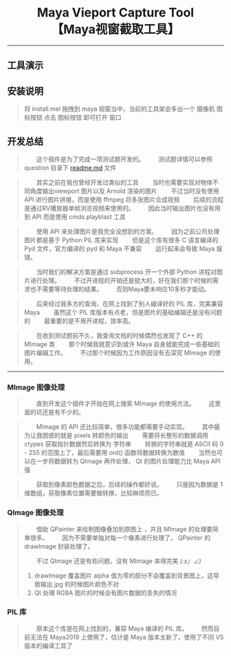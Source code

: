 
<h1 align="center">
Maya Vieport Capture Tool <br>【Maya视窗截取工具】
</h1>

---

## 工具演示


## 安装说明

> 将 install.mel 拖拽到 maya 视窗当中，当前的工具架会多出一个 摄像机 图标按钮
> 点击 图标按钮 即可打开 窗口


## 开发总结

> &emsp;&emsp;这个插件是为了完成一项测试题开发的。
> &emsp;&emsp;测试题详情可以参照 question 目录下 [readme.md](question/readme.md) 文件

> &emsp;&emsp;其实之前在我也曾经开发过类似的工具
> &emsp;&emsp;当时也需要实现对物体不同角度输出viewport 图片以及 Arnold 渲染的图片
> &emsp;&emsp;不过当时没有使用 API 进行图片拼接，而是使用 ffmpeg 将多张图片合成视频
> &emsp;&emsp;后续的流程是通过RV播放器单帧浏览视频来使用的。
> &emsp;&emsp;因此当时输出图片也没有用到 API 而是使用 cmds.playblast 工具

> &emsp;&emsp;使用 API 来处理图片是我完全没想到的方案。
> &emsp;&emsp;因为之前公司处理图片都是基于 Python PIL 库来实现
> &emsp;&emsp;但是这个库有很多 C 语言编译的 Pyd 文件，官方编译的 pyd 和 Maya 不兼容
> &emsp;&emsp;运行起来会导致 Maya 报错。

> &emsp;&emsp;当时我们的解决方案是通过 subprocess 开一个外部 Python 进程对图片进行处理。
> &emsp;&emsp;不过开进程的开销还是挺大的，好在我们那个时候的需求也不需要等待处理的结果。
> &emsp;&emsp;否则Maya要未响应10多秒才能动。

> &emsp;&emsp;后来经过我多方的查询，在网上找到了别人编译好的 PIL 库，完美兼容 Maya 
> &emsp;&emsp;虽然这个 PIL 库版本有点老，但是图片的基础编辑还是没有问题的
> &emsp;&emsp;最重要的是不用开进程，效率高。

> &emsp;&emsp;在收到测试题前不久，我查询文档的时候偶然也发现了 C++ 的 MImage 类
> &emsp;&emsp;那个时候我就意识到或许 Maya 自身就能完成一些基础的图片编辑工作。
> &emsp;&emsp;不过那个时候因为工作原因没有去深究 MImage 的使用。

---

### MImage 图像处理
> &emsp;&emsp;直到开发这个插件才开始在网上搜索 MImage 的使用方法。
> &emsp;&emsp;这里面的坑还是有不少的。

> &emsp;&emsp;MImage 的 API 还比较简单，很多功能都需要手动实现。
> &emsp;&emsp;其中最为让我困惑的就是 pixels 转颜色的输出
> &emsp;&emsp;需要将长整形的数据调用 ctypes 获取指针数据然后转换为 字符串
> &emsp;&emsp;转换的字符串就是 ASCII 码 0 - 255 的范围上了，最后需要用 ord() 函数将数据转换为数值
> &emsp;&emsp;当然也可以在一步将数据转为 QImage 再作处理， Qt 的图片处理能力比 Maya API 强

> &emsp;&emsp;获取到像素颜色数据之后，后续的操作都好说。
> &emsp;&emsp;只是因为数据是 1 维数组，获取像素位置需要做转换，比较麻烦而已。


### QImage 图像处理

> &emsp;&emsp;借助 QPainter 来绘制图像叠加到原图上 ，并且 MImage 的处理要简单很多。
> &emsp;&emsp;因为不需要单独对每一个像素进行处理了， QPainter 的 drawImage 封装处理了。
> 
> &emsp;&emsp;不过 QImage 还是有些问题，没有 MImage 来得完美 _(:з」∠)_
> 1. drawImage 覆盖图片 alpha 值为零的部分不会覆盖到背景图上，这导致输出 jpg 的时候图片颜色不对
> 2. Qt 处理 RGBA 图片的时候会有图片数据的丢失的情况


### PIL 库 

> &emsp;&emsp;原本这个库是在网上找到的，兼容 Maya 编译的 PIL 库。
> &emsp;&emsp;然而目前无法在 Maya2019 上使用了，估计是 Maya 版本太新了，使用了不同 VS 版本的编译工具了



